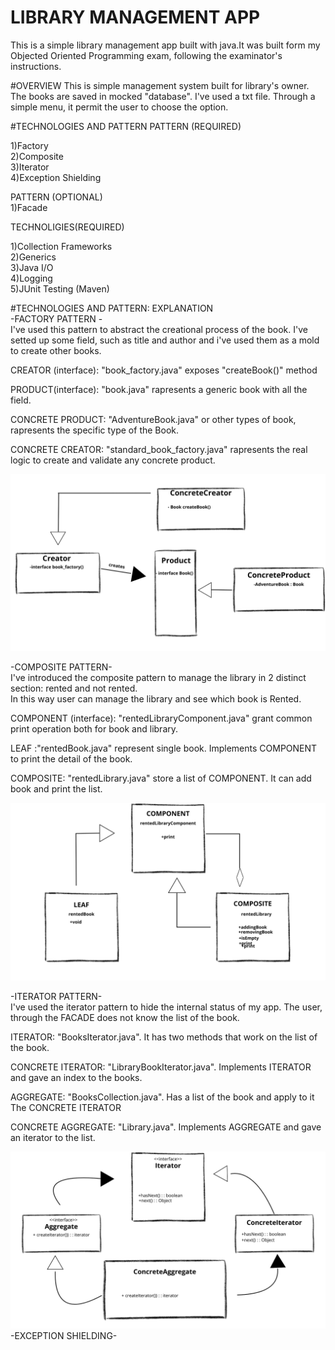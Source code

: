  # LIBRARY MANAGEMENT APP
 This is a simple library management app built with java.It was built form my Objected Oriented Programming exam, following the examinator's instructions.  
 
 #OVERVIEW
This is simple management system built for library's owner. 
The books are saved in mocked "database". I've used a txt file. 
Through a simple menu, it permit the user to choose the option. 

#TECHNOLOGIES AND PATTERN
PATTERN (REQUIRED)    

1)Factory  
2)Composite  
3)Iterator  
4)Exception Shielding  

PATTERN (OPTIONAL)  
1)Facade

TECHNOLIGIES(REQUIRED)  

1)Collection Frameworks  
2)Generics  
3)Java I/O  
4)Logging  
5)JUnit Testing (Maven)

#TECHNOLOGIES AND PATTERN: EXPLANATION  
-FACTORY PATTERN -  
I've used this pattern to abstract the creational process of the book. I've setted up some field, such as title and author and i've used them as a mold to create other books. 

CREATOR (interface): "book_factory.java" exposes "createBook()" method   

PRODUCT(interface): "book.java" rapresents a generic book with all the field. 

CONCRETE PRODUCT: "AdventureBook.java" or other types of book,  rapresents the specific type of the Book.

CONCRETE CREATOR: "standard_book_factory.java" rapresents the real logic to create and validate any concrete product. 

![Factory Pattern](diagrams/Factory_Pattern.png)  

-COMPOSITE PATTERN-  
I've introduced the composite pattern to manage the library in 2 distinct section: rented and not rented.  
In this way user can manage the library and see which book is Rented.

COMPONENT (interface): "rentedLibraryComponent.java" grant common print operation both for book and library.  
  
LEAF :"rentedBook.java" represent single book. Implements COMPONENT to print the detail of the book.

COMPOSITE: "rentedLibrary.java" store a list of COMPONENT. It can add book and print the list.  

![Composite Pattern](diagrams/COMPOSITE_PATTERN.png)  

-ITERATOR PATTERN-  
I've used the iterator pattern to hide the internal status of my app.
The user, through the FACADE does not know the list of the book.  

ITERATOR: "BooksIterator.java". It has two methods that work on the list of the book.

CONCRETE ITERATOR: "LibraryBookIterator.java". Implements ITERATOR and gave an index to the books.

AGGREGATE: "BooksCollection.java". Has a list of the book and apply to it The CONCRETE ITERATOR  

CONCRETE AGGREGATE: "Library.java". Implements AGGREGATE and gave an iterator to the list. 

![Iterator Pattern](diagrams/ITERATOR_PATTERN.png)  
-EXCEPTION SHIELDING-







